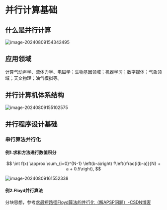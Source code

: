 # 并行计算基础

## 什么是并行计算

![image-20240809154342495](C:\Users\Dell\AppData\Roaming\Typora\typora-user-images\image-20240809154342495.png)

## 应用领域

计算气动声学、流体力学、电磁学；生物基因领域；机器学习；数字媒体；气象领域；天文物理；油气模拟等。

## 并行计算机体系结构

![image-20240809155102575](C:\Users\Dell\AppData\Roaming\Typora\typora-user-images\image-20240809155102575.png)

## 并行程序设计基础

### 串行算法并行化

#### 例1.求和方法进行数值积分

$$
\int f(x) \approx \sum_{i=0}^{N-1} \left(b-a\right) f\left(\frac{i(b-a)}{N} + a + 0.5\right),
$$

![image-20240809161552338](C:\Users\Dell\AppData\Roaming\Typora\typora-user-images\image-20240809161552338.png)

#### 例2.Floyd并行算法

分块思想，参考[求最短路径Floyd算法的并行化（解APSP问题）-CSDN博客](https://blog.csdn.net/kissgoodbye2012/article/details/107499354)

